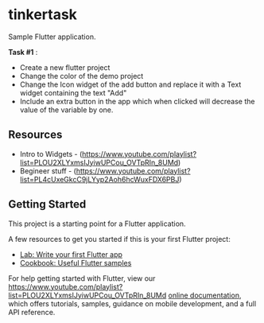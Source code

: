 # tinkertask

Sample Flutter application.

**Task #1** : 

* Create a new flutter project
* Change the color of the demo project
* Change the Icon widget of the add button and replace it with a Text widget containing the text "Add"
* Include an extra button in the app which when clicked will decrease the value of the variable by one.

## Resources

- Intro to Widgets - (https://www.youtube.com/playlist?list=PLOU2XLYxmsIJyiwUPCou_OVTpRIn_8UMd)
- Begineer stuff - (https://www.youtube.com/playlist?list=PL4cUxeGkcC9jLYyp2Aoh6hcWuxFDX6PBJ)


## Getting Started

This project is a starting point for a Flutter application.

A few resources to get you started if this is your first Flutter project:

- [Lab: Write your first Flutter app](https://flutter.dev/docs/get-started/codelab)
- [Cookbook: Useful Flutter samples](https://flutter.dev/docs/cookbook)

For help getting started with Flutter, view our https://www.youtube.com/playlist?list=PLOU2XLYxmsIJyiwUPCou_OVTpRIn_8UMd
[online documentation](https://flutter.dev/docs), which offers tutorials,
samples, guidance on mobile development, and a full API reference.
